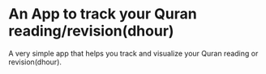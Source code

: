 # An App to track your Quran reading/revision(dhour)
A very simple app that helps you track and visualize your Quran reading or revision(dhour).
